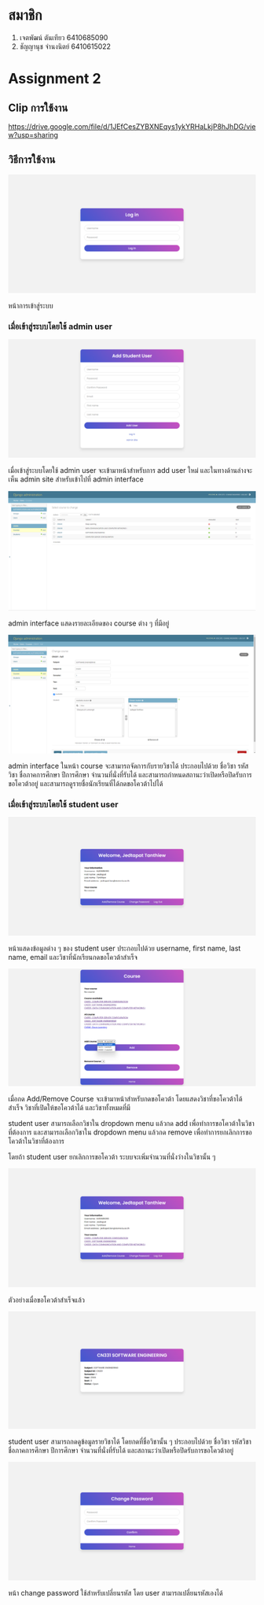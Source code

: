 # สมาชิก

1. เจตพัฒน์ ตันเทียว 6410685090
2. ชัญญานุช จำนงนิตย์ 6410615022 

# Assignment 2

## Clip การใช้งาน

https://drive.google.com/file/d/1JEfCesZYBXNEqys1ykYRHaLkjP8hJhDG/view?usp=sharing

## วิธีการใช้งาน

![](readmepic/login.png)

หน้าการเข้าสู่ระบบ

### เมื่อเข้าสู่ระบบโดยใช้ admin user 

![](readmepic/adduser.png)

เมื่อเข้าสู่ระบบโดยใช้ admin user จะเข้ามาหน้าสำหรับการ add user ใหม่ และในทางด้านล่างจะเห็น admin site สำหรับเข้าไปที่ admin interface

![](readmepic/admincourse.png)

admin interface แสดงรายละเอียดของ course ต่าง ๆ ที่มีอยู่

![](readmepic/adminincourse.png)

admin interface ในหน้า course จะสามารถจัดการกับรายวิชาได้ ประกอบไปด้วย ชื่อวิชา รหัสวิชา ชื่อภาคการศึกษา ปีการศึกษา จำนวนที่นั่งที่รับได้ และสามารถกำหนดสถานะว่าเปิดหรือปิดรับการขอโควต้าอยู่
และสามารถดูรายชื่อนักเรียนที่ได้กดขอโควต้าไปได้

### เมื่อเข้าสู่ระบบโดยใช้ student user 

![](readmepic/index.png)

หน้าแสดงข้อมูลต่าง ๆ ของ student user ประกอบไปด้วย username, first name, last name, email และวิชาที่นักเรียนกดขอโควต้าสำเร็จ

![](readmepic/addcourse.png)

เมื่อกด Add/Remove Course จะเข้ามาหน้าสำหรับกดขอโควต้า โดยแสดงวิชาที่ขอโควต้าได้สำเร็จ วิชาที่เปิดให้ขอโควต้าได้ และวิชาทั้งหมดที่มี

student user สามารถเลือกวิชาใน dropdown menu แล้วกด add เพื่อทำการขอโควต้าในวิชาที่ต้องการ และสามารถเลือกวิชาใน dropdown menu แล้วกด remove เพื่อทำการยกเลิกการขอโควต้าในวิชาที่ต้องการ

โดยถ้า student user ยกเลิกการขอโควต้า ระบบจะเพิ่มจำนวนที่นั่งว่างในวิชานั้น ๆ

![](readmepic/alreadyadd.png)

ตัวอย่างเมื่อขอโควต้าสำเร็จแล้ว

![](readmepic/courseinfo.png)

student user สามารถกดดูข้อมูลรายวิชาได้ โดยกดที่ชื่อวิชานั้น ๆ ประกอบไปด้วย ชื่อวิชา รหัสวิชา ชื่อภาคการศึกษา ปีการศึกษา จำนวนที่นั่งที่รับได้ และสถานะว่าเปิดหรือปิดรับการขอโควต้าอยู่

![](readmepic/changepass.png)

หน้า change password ใช้สำหรับเปลี่ยนรหัส โดย user สามารถเปลี่ยนรหัสเองได้
